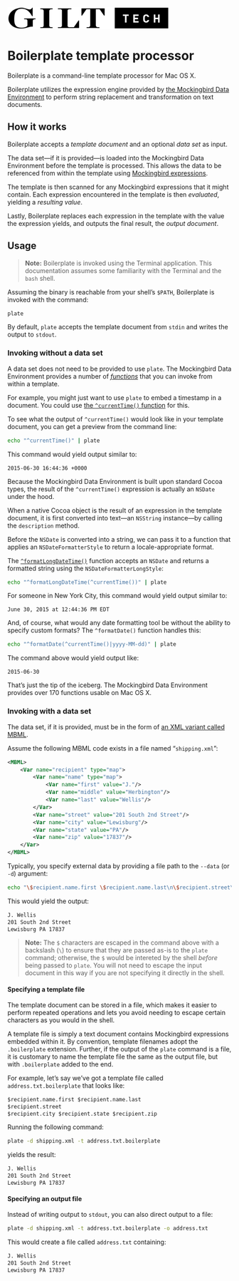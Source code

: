 ![Gilt Tech logo](https://raw.githubusercontent.com/gilt/Cleanroom/master/Assets/gilt-tech-logo.png)

# Boilerplate template processor

Boilerplate is a command-line template processor for Mac OS X.

Boilerplate utilizes the expression engine provided by [the Mockingbird Data Environment](https://github.com/emaloney/MBDataEnvironment#mockingbird-data-environment) to perform string replacement and transformation on text documents.

## How it works

Boilerplate accepts a *template document* and an optional *data set* as input.

The data set—if it is provided—is loaded into the Mockingbird Data Environment before the template is processed. This allows the data to be referenced from within the template using [Mockingbird expressions](https://github.com/emaloney/MBDataEnvironment#an-introduction-to-mockingbird-expressions).

The template is then scanned for any Mockingbird expressions that it might contain. Each expression encountered in the template is then *evaluated*, yielding a *resulting value*.

Lastly, Boilerplate replaces each expression in the template with the value the expression yields, and outputs the final result, the *output document*.

## Usage

> **Note:** Boilerplate is invoked using the Terminal application. This documentation assumes some familiarity with the Terminal and the `bash` shell.

Assuming the binary is reachable from your shell’s `$PATH`, Boilerplate is invoked with the command:

```bash
plate
```

By default, `plate` accepts the template document from `stdin` and writes the output to `stdout`.

### Invoking without a data set

A data set does not need to be provided to use `plate`. The Mockingbird Data Environment provides a number of [*functions*](https://github.com/emaloney/MBDataEnvironment/blob/master/README.md#mbml-functions) that you can invoke from within a template.

For example, you might just want to use `plate` to embed a timestamp in a document. You could use [the `^currentTime()` function](https://rawgit.com/emaloney/MBDataEnvironment/master/Documentation/html/Classes/MBMLDateFunctions.html#//api/name/currentTime) for this.

To see what the output of `^currentTime()` would look like in your template document, you can get a preview from the command line:

```bash
echo "^currentTime()" | plate
```

This command would yield output similar to:

```
2015-06-30 16:44:36 +0000
```

Because the Mockingbird Data Environment is built upon standard Cocoa types, the result of the `^currentTime()` expression is actually an `NSDate` under the hood.

When a native Cocoa object is the result of an expression in the template document, it is first converted into text—an `NSString` instance—by calling the `description` method.

Before the `NSDate` is converted into a string, we can pass it to a function that applies an `NSDateFormatterStyle` to return a locale-appropriate format.

The [`^formatLongDateTime()`](https://rawgit.com/emaloney/MBDataEnvironment/master/Documentation/html/Classes/MBMLDateFunctions.html#//api/name/formatLongDateTime:) function accepts an `NSDate` and returns a formatted string using the `NSDateFormatterLongStyle`:

```bash
echo "^formatLongDateTime(^currentTime())" | plate
```

For someone in New York City, this command would yield output similar to:

```
June 30, 2015 at 12:44:36 PM EDT
```

And, of course, what would any date formatting tool be without the ability to specify custom formats? The `^formatDate()` function handles this:

```bash
echo "^formatDate(^currentTime()|yyyy-MM-dd)" | plate
```

The command above would yield output like:

```
2015-06-30
```

That’s just the tip of the iceberg. The Mockingbird Data Environment provides over 170 functions usable on Mac OS X.

### Invoking with a data set

The data set, if it is provided, must be in the form of [an XML variant called MBML](https://github.com/emaloney/MBDataEnvironment#the-structure-of-an-mbml-file).

Assume the following MBML code exists in a file named “`shipping.xml`”:

```xml
<MBML>
    <Var name="recipient" type="map">
        <Var name="name" type="map">
            <Var name="first" value="J."/>
            <Var name="middle" value="Herbington"/>
            <Var name="last" value="Wellis"/>
        </Var>
        <Var name="street" value="201 South 2nd Street"/>
        <Var name="city" value="Lewisburg"/>
        <Var name="state" value="PA"/>
        <Var name="zip" value="17837"/>
    </Var>
</MBML>
```

Typically, you specify external data by providing a file path to the `--data` (or `-d`) argument:

```bash
echo "\$recipient.name.first \$recipient.name.last\n\$recipient.street\n\$recipient.city \$recipient.state \$recipient.zip" | plate -d shipping.xml
```

This would yield the output:

```
J. Wellis
201 South 2nd Street
Lewisburg PA 17837
```

> **Note:** The `$` characters are escaped in the command above with a backslash (`\`) to ensure that they are passed as-is to the `plate` command; otherwise, the `$` would be intereted by the shell *before* being passed to `plate`. You will not need to escape the input document in this way if you are not specifying it directly in the shell.

#### Specifying a template file

The template document can be stored in a file, which makes it easier to perform repeated operations and lets you avoid needing to escape certain characters as you would in the shell.

A template file is simply a text document contains Mockingbird expressions embedded within it. By convention, template filenames adopt the `.boilerplate` extension. Further, if the output of the `plate` command is a file, it is customary to name the template file the same as the output file, but with `.boilerplate` added to the end.

For example, let’s say we’ve got a template file called `address.txt.boilerplate` that looks like:

```text
$recipient.name.first $recipient.name.last
$recipient.street
$recipient.city $recipient.state $recipient.zip
```

Running the following command:

```bash
plate -d shipping.xml -t address.txt.boilerplate
```

yields the result:

```
J. Wellis
201 South 2nd Street
Lewisburg PA 17837
```

#### Specifying an output file

Instead of writing output to `stdout`, you can also direct output to a file:

```bash
plate -d shipping.xml -t address.txt.boilerplate -o address.txt
```

This would create a file called `address.txt` containing:

```
J. Wellis
201 South 2nd Street
Lewisburg PA 17837
```
